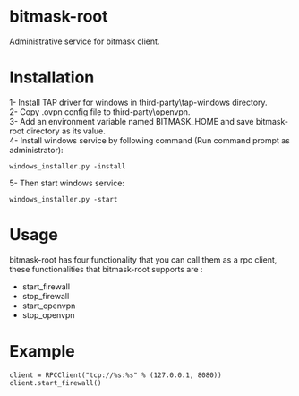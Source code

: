 # bitmask-root
Administrative service for bitmask client.

# Installation
1- Install TAP driver for windows in third-party\tap-windows directory.<br />
2- Copy .ovpn config file to third-party\openvpn.<br />
3- Add an environment variable named BITMASK_HOME and save bitmask-root directory as its value.<br />
4- Install windows service by following command (Run command prompt as administrator): <br />

```batch
windows_installer.py -install
```

5- Then start windows service:<br />

```batch
windows_installer.py -start
```

# Usage
bitmask-root has four functionality that you can call them as a rpc client, these functionalities that bitmask-root supports are :
<br />
<ul>
<li>start_firewall</li>
<li>stop_firewall</li>
<li>start_openvpn</li>
<li>stop_openvpn</li>
</ul>

# Example
```code
client = RPCClient("tcp://%s:%s" % (127.0.0.1, 8080))
client.start_firewall()
```

